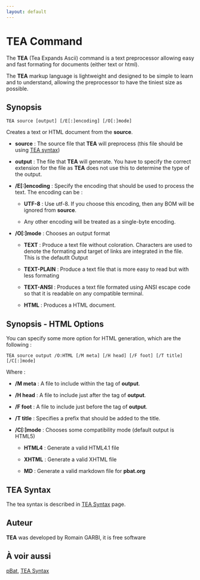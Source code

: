 ```yaml
---
layout: default
---
```

# TEA Command #

The **TEA** \(Tea Expands Ascii\) command is a text preprocessor allowing easy 
and fast formating for documents \(either text or html\).

The **TEA** markup language is lightweight and designed to be simple to learn 
and to understand, allowing the preprocessor to have the tiniest size as 
possible.

## Synopsis ##

    TEA source [output] [/E[:]encoding] [/O[:]mode]

Creates a text or HTML document from the **source**.

* **source** : The source file that **TEA** will preprocess \(this file should 
  be using [TEA syntax](tea\_syntax)\)

* **output** : The file that **TEA** will generate. You have to specify the 
  correct extension for the file as **TEA** does not use this to determine the 
  type of the output.

* **/E\[:\]encoding** : Specify the encoding that should be used to process 
  the text. The encoding can be :

  * **UTF-8** : Use utf-8. If you choose this encoding, then any BOM will be 
    ignored from **source**.

  * Any other encoding will be treated as a single-byte encoding.

* **/O\[:\]mode** : Chooses an output format

  * **TEXT** : Produce a text file without coloration. Characters are used to 
    denote the formating and target of links are integrated in the file. This 
    is the defautlt Output

  * **TEXT-PLAIN** : Produce a text file that is more easy to read but with 
    less formating

  * **TEXT-ANSI** : Produces a text file formated using ANSI escape code so 
    that it is readable on any compatible terminal.

  * **HTML** : Produces a HTML document.

## Synopsis - HTML Options ##

You can specify some more option for HTML generation, which are the following 
:

    TEA source output /O:HTML [/M meta] [/H head] [/F foot] [/T title] [/C[:]mode]

Where :

* **/M meta** : A file to include within the <head> tag of **output**.

* **/H head** : A file to include just after the <body> tag of **output**.

* **/F foot** : A file to include just before the </body> tag of **output**.

* **/T title** : Specifies a prefix that should be added to the title.

* **/C\[:\]mode** : Chooses some compatibility mode \(default output is 
  HTML5\)

  * **HTML4** : Generate a valid HTML4.1 file

  * **XHTML** : Generate a valid XHTML file

  * **MD** : Generate a valid markdown file for **pbat.org**

## TEA Syntax ##

The tea syntax is described in [TEA Syntax](tea\_syntax) page.

## Auteur ##

**TEA** was developed by Romain GARBI, it is free software

## À voir aussi ##

[pBat](pbat), [TEA Syntax](tea\_syntax) 

